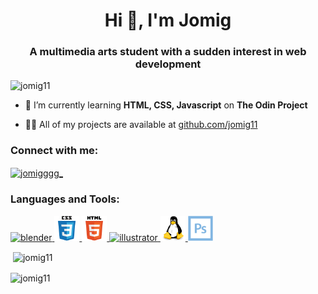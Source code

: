 <h1 align="center">Hi 👋, I'm Jomig</h1>
<h3 align="center">A multimedia arts student with a sudden interest in web development</h3>

<p align="left"> <img src="https://komarev.com/ghpvc/?username=jomig11&label=Profile%20views&color=0e75b6&style=flat" alt="jomig11" /> </p>


- 🌱 I’m currently learning **HTML, CSS, Javascript** on **The Odin Project**

- 👨‍💻 All of my projects are available at [github.com/jomig11](github.com/jomig11)



<h3 align="left">Connect with me:</h3>
<p align="left">
<a href="https://twitter.com/jomigggg_" target="blank"><img align="center" src="https://raw.githubusercontent.com/rahuldkjain/github-profile-readme-generator/master/src/images/icons/Social/twitter.svg" alt="jomigggg_" height="30" width="40" /></a>
</p>

<h3 align="left">Languages and Tools:</h3>
<p align="left"> <a href="https://www.blender.org/" target="_blank" rel="noreferrer"> <img src="https://download.blender.org/branding/community/blender_community_badge_white.svg" alt="blender" width="40" height="40"/> </a> <a href="https://www.w3schools.com/css/" target="_blank" rel="noreferrer"> <img src="https://raw.githubusercontent.com/devicons/devicon/master/icons/css3/css3-original-wordmark.svg" alt="css3" width="40" height="40"/> </a> <a href="https://www.w3.org/html/" target="_blank" rel="noreferrer"> <img src="https://raw.githubusercontent.com/devicons/devicon/master/icons/html5/html5-original-wordmark.svg" alt="html5" width="40" height="40"/> </a> <a href="https://www.adobe.com/in/products/illustrator.html" target="_blank" rel="noreferrer"> <img src="https://www.vectorlogo.zone/logos/adobe_illustrator/adobe_illustrator-icon.svg" alt="illustrator" width="40" height="40"/> </a> <a href="https://www.linux.org/" target="_blank" rel="noreferrer"> <img src="https://raw.githubusercontent.com/devicons/devicon/master/icons/linux/linux-original.svg" alt="linux" width="40" height="40"/> </a> <a href="https://www.photoshop.com/en" target="_blank" rel="noreferrer"> <img src="https://raw.githubusercontent.com/devicons/devicon/master/icons/photoshop/photoshop-line.svg" alt="photoshop" width="40" height="40"/> </a> </p>

<p>&nbsp;<img align="center" src="https://github-readme-stats.vercel.app/api?username=jomig11&show_icons=true&locale=en" alt="jomig11" /></p>

<p><img align="center" src="https://github-readme-streak-stats.herokuapp.com/?user=jomig11&" alt="jomig11" /></p>
